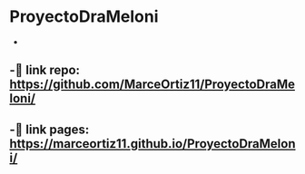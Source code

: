 # ProyectoDraMeloni
-
-👀 link repo: https://github.com/MarceOrtiz11/ProyectoDraMeloni/
-
-🚀 link pages: https://marceortiz11.github.io/ProyectoDraMeloni/
-